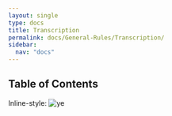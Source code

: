 ```yaml
---
layout: single
type: docs
title: Transcription
permalink: docs/General-Rules/Transcription/
sidebar:
  nav: "docs"
---
```


## Table of Contents


Inline-style: 
![ye](https://ladylazarus3.github.io/Test2/assets/pictures/transcription/ye.png "ye")
